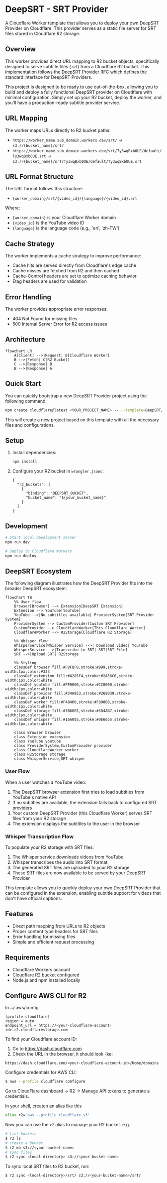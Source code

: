 # DeepSRT - SRT Provider

A Cloudflare Worker template that allows you to deploy your own DeepSRT Provider on Cloudflare. This provider serves as a static file server for SRT files stored in Cloudflare R2 storage.

## Overview

This worker provides direct URL mapping to R2 bucket objects, specifically designed to serve subtitle files (.srt) from a Cloudflare R2 bucket. This implementation follows the [DeepSRT Provider RFC](https://github.com/DeepSRT/roadmap/issues/15) which defines the standard interface for DeepSRT Providers.

This project is designed to be ready to use out-of-the-box, allowing you to build and deploy a fully functional DeepSRT provider on Cloudflare with minimal configuration. Simply set up your R2 bucket, deploy the worker, and you'll have a production-ready subtitle provider service.

## URL Mapping

The worker maps URLs directly to R2 bucket paths:

- `https://worker_name.sub_domain.workers.dev/srt/` → `s3://{bucket_name}/srt/`
- `https://worker_name.sub_domain.workers.dev/srt/Ty3wqBxb0UE/default/Ty3wqBxb0UE.srt` → `s3://{bucket_name}/srt/Ty3wqBxb0UE/default/Ty3wqBxb0UE.srt`

## URL Format Structure

The URL format follows this structure:

- `{worker_domain}/srt/{video_id}/{language}/{video_id}.srt`

Where:

- `{worker_domain}` is your Cloudflare Worker domain
- `{video_id}` is the YouTube video ID
- `{language}` is the language code (e.g., 'en', 'zh-TW')

## Cache Strategy

The worker implements a cache strategy to improve performance:

- Cache hits are served directly from Cloudflare's edge cache
- Cache misses are fetched from R2 and then cached
- Cache-Control headers are set to optimize caching behavior
- Etag headers are used for validation

## Error Handling

The worker provides appropriate error responses:

- 404 Not Found for missing files
- 500 Internal Server Error for R2 access issues

## Architecture

```mermaid
flowchart LR
    A[Client] -->|Request| B[Cloudflare Worker]
    B -->|Fetch| C[R2 Bucket]
    C -->|Response| B
    B -->|Response| A
```

## Quick Start

You can quickly bootstrap a new DeepSRT Provider project using the following command:

```bash
npm create cloudflare@latest <YOUR_PROJECT_NAME> -- --template=DeepSRT/deepsrt-provider
```

This will create a new project based on this template with all the necessary files and configurations.

## Setup

1. Install dependencies:

   ```bash
   npm install
   ```

2. Configure your R2 bucket in `wrangler.jsonc`:

   ```jsonc
   {
     "r2_buckets": [
       {
         "binding": "DEEPSRT_BUCKET",
         "bucket_name": "${your_bucket_name}"
       }
     ]
   }
   ```

## Development

```bash
# Start local development server
npm run dev

# Deploy to Cloudflare Workers
npm run deploy
```

## DeepSRT Ecosystem

The following diagram illustrates how the DeepSRT Provider fits into the broader DeepSRT ecosystem:

```mermaid
flowchart TB
    %% User flow
    Browser[Browser] --> Extension[DeepSRT Extension]
    Extension --> YouTube[YouTube]
    YouTube -->|No subtitles available| ProviderSystem[SRT Provider System]
    ProviderSystem --> CustomProvider[Custom SRT Provider]
    CustomProvider --> CloudflareWorker[This Cloudflare Worker]
    CloudflareWorker --> R2Storage[Cloudflare R2 Storage]
    
    %% Whisper flow
    WhisperService[Whisper Service] -->| Download video| YouTube
    WhisperService -->|Transcribe to SRT| SRT[SRT File]
    SRT -->|Upload SRT| R2Storage
    
    %% Styling
    classDef browser fill:#F8F8F8,stroke:#999,stroke-width:1px,color:#333
    classDef extension fill:#4285F4,stroke:#2A56C6,stroke-width:1px,color:white
    classDef youtube fill:#FF0000,stroke:#CC0000,stroke-width:1px,color:white
    classDef provider fill:#34A853,stroke:#268039,stroke-width:1px,color:white
    classDef worker fill:#F4B400,stroke:#F09800,stroke-width:1px,color:white
    classDef storage fill:#7B68EE,stroke:#5D4AB7,stroke-width:1px,color:white
    classDef whisper fill:#16A085,stroke:#0E6655,stroke-width:1px,color:white
    
    class Browser browser
    class Extension extension
    class YouTube youtube
    class ProviderSystem,CustomProvider provider
    class CloudflareWorker worker
    class R2Storage storage
    class WhisperService,SRT whisper
```

### User Flow

When a user watches a YouTube video:

1. The DeepSRT browser extension first tries to load subtitles from YouTube's native API
2. If no subtitles are available, the extension falls back to configured SRT providers
3. Your custom DeepSRT Provider (this Cloudflare Worker) serves SRT files from your R2 storage
4. The extension displays the subtitles to the user in the browser

### Whisper Transcription Flow

To populate your R2 storage with SRT files:

1. The Whisper service downloads videos from YouTube
2. Whisper transcribes the audio into SRT format
3. The generated SRT files are uploaded to your R2 storage
4. These SRT files are now available to be served by your DeepSRT Provider

This template allows you to quickly deploy your own DeepSRT Provider that can be configured in the extension, enabling subtitle support for videos that don't have official captions.

## Features

- Direct path mapping from URLs to R2 objects
- Proper content type headers for SRT files
- Error handling for missing files
- Simple and efficient request processing

## Requirements

- Cloudflare Workers account
- Cloudflare R2 bucket configured
- Node.js and npm installed locally

## Configure AWS CLI for R2

In ~/.aws/config

```
[profile cloudflare]
region = auto
endpoint_url = https://<your-cloudflare-account-id>.r2.cloudflarestorage.com
```

To find your Cloudflare account ID:
1. Go to https://dash.cloudflare.com
2. Check the URL in the browser, it should look like:

`https://dash.cloudflare.com/<your-cloudflare-account-id>/home/domains`

Configure credentials for AWS CLI:

```sh
$ aws --profile cloudflare configure
```

Go to CloudFlare dashboard -> R2 -> Manage API tokens to generate a credentials.

In your shell, createn an alias like this

```sh
alias r2='aws --profile cloudflare s3'
```

Now you can use the `r2` alias to manage your R2 bucket. e.g.

```sh
# list buckets
$ r2 ls
# create a bucket
$ r2 mb s3://<your-bucket-name>
# sync files
$ r2 sync <local-directory> s3://<your-bucket-name>
```
To sync local SRT files to R2 bucket, run:

```sh
$ r2 sync <local-directory>/srt/ s3://<your-bucket-name>/srt/
```